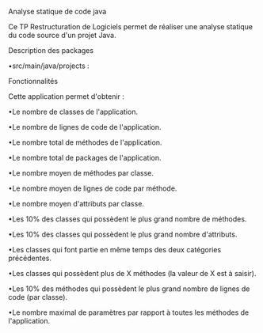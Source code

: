 Analyse statique de code java

Ce TP  Restructuration de Logiciels permet de réaliser une analyse statique du code source d'un projet Java.

Description des packages

•src/main/java/projects : 


Fonctionnalités

Cette application permet d'obtenir :

•Le nombre de classes de l'application.

•Le nombre de lignes de code de l'application.

•Le nombre total de méthodes de l'application.

•Le nombre total de packages de l'application.

•Le nombre moyen de méthodes par classe.

•Le nombre moyen de lignes de code par méthode.

•Le nombre moyen d'attributs par classe.

•Les 10% des classes qui possèdent le plus grand nombre de méthodes.

•Les 10% des classes qui possèdent le plus grand nombre d'attributs.

•Les classes qui font partie en même temps des deux catégories précédentes.

•Les classes qui possèdent plus de X méthodes (la valeur de X est à saisir).

•Les 10% des méthodes qui possèdent le plus grand nombre de lignes de code (par classe).

•Le nombre maximal de paramètres par rapport à toutes les méthodes de l'application.


